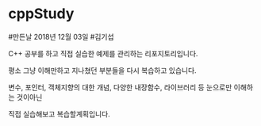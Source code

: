 # cppStudy

#만든날 2018년 12월 03일 
#김기섭


C++ 공부를 하고 직접 실습한 예제를 관리하는 리포지토리입니다.

평소 그냥 이해만하고 지나쳤던 부분들을 다시 복습하고 있습니다.

 변수, 포인터, 객체지향의 대한 개념, 다양한 내장함수, 라이브러리 등 눈으로만 이해하는 것이아닌
 
 직접 실습해보고 복습할계획입니다.
